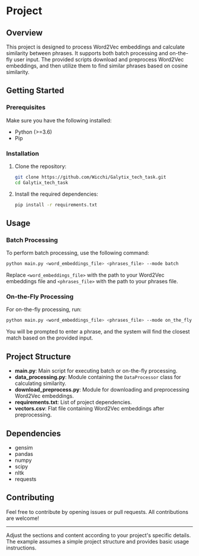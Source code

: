 # Project
## Overview

This project is designed to process Word2Vec embeddings and calculate similarity between phrases. It supports both batch processing and on-the-fly user input. The provided scripts download and preprocess Word2Vec embeddings, and then utilize them to find similar phrases based on cosine similarity.

## Getting Started

### Prerequisites

Make sure you have the following installed:

- Python (>=3.6)
- Pip

### Installation

1. Clone the repository:

   ```bash
   git clone https://github.com/Wicchi/Galytix_tech_task.git
   cd Galytix_tech_task
   ```

2. Install the required dependencies:

   ```bash
   pip install -r requirements.txt
   ```

## Usage

### Batch Processing

To perform batch processing, use the following command:

```bash
python main.py <word_embeddings_file> <phrases_file> --mode batch
```

Replace `<word_embeddings_file>` with the path to your Word2Vec embeddings file and `<phrases_file>` with the path to your phrases file.

### On-the-Fly Processing

For on-the-fly processing, run:

```bash
python main.py <word_embeddings_file> <phrases_file> --mode on_the_fly
```

You will be prompted to enter a phrase, and the system will find the closest match based on the provided input.

## Project Structure

- **main.py**: Main script for executing batch or on-the-fly processing.
- **data_processing.py**: Module containing the `DataProcessor` class for calculating similarity.
- **download_preprocess.py**: Module for downloading and preprocessing Word2Vec embeddings.
- **requirements.txt**: List of project dependencies.
- **vectors.csv**: Flat file containing Word2Vec embeddings after preprocessing.

## Dependencies

- gensim
- pandas
- numpy
- scipy
- nltk
- requests

## Contributing

Feel free to contribute by opening issues or pull requests. All contributions are welcome!

---

Adjust the sections and content according to your project's specific details. The example assumes a simple project structure and provides basic usage instructions.

